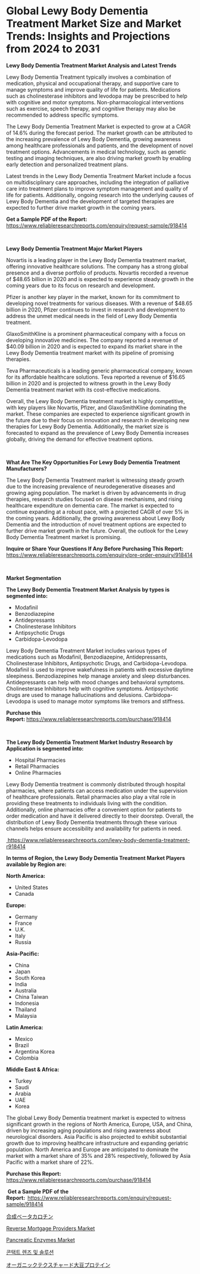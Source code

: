 <p><h1>Global Lewy Body Dementia Treatment Market Size and Market Trends: Insights and Projections from 2024 to 2031</h1></p><p><strong>Lewy Body Dementia Treatment Market Analysis and Latest Trends</strong></p>
<p><p>Lewy Body Dementia Treatment typically involves a combination of medication, physical and occupational therapy, and supportive care to manage symptoms and improve quality of life for patients. Medications such as cholinesterase inhibitors and levodopa may be prescribed to help with cognitive and motor symptoms. Non-pharmacological interventions such as exercise, speech therapy, and cognitive therapy may also be recommended to address specific symptoms.</p><p>The Lewy Body Dementia Treatment Market is expected to grow at a CAGR of 14.6% during the forecast period. The market growth can be attributed to the increasing prevalence of Lewy Body Dementia, growing awareness among healthcare professionals and patients, and the development of novel treatment options. Advancements in medical technology, such as genetic testing and imaging techniques, are also driving market growth by enabling early detection and personalized treatment plans.</p><p>Latest trends in the Lewy Body Dementia Treatment Market include a focus on multidisciplinary care approaches, including the integration of palliative care into treatment plans to improve symptom management and quality of life for patients. Additionally, ongoing research into the underlying causes of Lewy Body Dementia and the development of targeted therapies are expected to further drive market growth in the coming years.</p></p>
<p><strong>Get a Sample PDF of the Report:&nbsp;</strong> <a href="https://www.reliableresearchreports.com/enquiry/request-sample/918414">https://www.reliableresearchreports.com/enquiry/request-sample/918414</a></p>
<p>&nbsp;</p>
<p><strong>Lewy Body Dementia Treatment Major Market Players</strong></p>
<p><p>Novartis is a leading player in the Lewy Body Dementia treatment market, offering innovative healthcare solutions. The company has a strong global presence and a diverse portfolio of products. Novartis recorded a revenue of $48.65 billion in 2020 and is expected to experience steady growth in the coming years due to its focus on research and development.</p><p>Pfizer is another key player in the market, known for its commitment to developing novel treatments for various diseases. With a revenue of $48.65 billion in 2020, Pfizer continues to invest in research and development to address the unmet medical needs in the field of Lewy Body Dementia treatment.</p><p>GlaxoSmithKline is a prominent pharmaceutical company with a focus on developing innovative medicines. The company reported a revenue of $40.09 billion in 2020 and is expected to expand its market share in the Lewy Body Dementia treatment market with its pipeline of promising therapies.</p><p>Teva Pharmaceuticals is a leading generic pharmaceutical company, known for its affordable healthcare solutions. Teva reported a revenue of $16.65 billion in 2020 and is projected to witness growth in the Lewy Body Dementia treatment market with its cost-effective medications.</p><p>Overall, the Lewy Body Dementia treatment market is highly competitive, with key players like Novartis, Pfizer, and GlaxoSmithKline dominating the market. These companies are expected to experience significant growth in the future due to their focus on innovation and research in developing new therapies for Lewy Body Dementia. Additionally, the market size is forecasted to expand as the prevalence of Lewy Body Dementia increases globally, driving the demand for effective treatment options.</p></p>
<p>&nbsp;</p>
<p><strong>What Are The Key Opportunities For Lewy Body Dementia Treatment Manufacturers?</strong></p>
<p><p>The Lewy Body Dementia Treatment market is witnessing steady growth due to the increasing prevalence of neurodegenerative diseases and growing aging population. The market is driven by advancements in drug therapies, research studies focused on disease mechanisms, and rising healthcare expenditure on dementia care. The market is expected to continue expanding at a robust pace, with a projected CAGR of over 5% in the coming years. Additionally, the growing awareness about Lewy Body Dementia and the introduction of novel treatment options are expected to further drive market growth in the future. Overall, the outlook for the Lewy Body Dementia Treatment market is promising.</p></p>
<p><strong>Inquire or Share Your Questions If Any Before Purchasing This Report:</strong> <a href="https://www.reliableresearchreports.com/enquiry/pre-order-enquiry/918414">https://www.reliableresearchreports.com/enquiry/pre-order-enquiry/918414</a></p>
<p>&nbsp;</p>
<p><strong>Market Segmentation</strong></p>
<p><strong>The Lewy Body Dementia Treatment Market Analysis by types is segmented into:</strong></p>
<p><ul><li>Modafinil</li><li>Benzodiazepine</li><li>Antidepressants</li><li>Cholinesterase Inhibitors</li><li>Antipsychotic Drugs</li><li>Carbidopa-Levodopa</li></ul></p>
<p><p>Lewy Body Dementia Treatment Market includes various types of medications such as Modafinil, Benzodiazepine, Antidepressants, Cholinesterase Inhibitors, Antipsychotic Drugs, and Carbidopa-Levodopa. Modafinil is used to improve wakefulness in patients with excessive daytime sleepiness. Benzodiazepines help manage anxiety and sleep disturbances. Antidepressants can help with mood changes and behavioral symptoms. Cholinesterase Inhibitors help with cognitive symptoms. Antipsychotic drugs are used to manage hallucinations and delusions. Carbidopa-Levodopa is used to manage motor symptoms like tremors and stiffness.</p></p>
<p><strong>Purchase this Report:&nbsp;</strong><a href="https://www.reliableresearchreports.com/purchase/918414">https://www.reliableresearchreports.com/purchase/918414</a></p>
<p>&nbsp;</p>
<p><strong>The Lewy Body Dementia Treatment Market Industry Research by Application is segmented into:</strong></p>
<p><ul><li>Hospital Pharmacies</li><li>Retail Pharmacies</li><li>Online Pharmacies</li></ul></p>
<p><p>Lewy Body Dementia treatment is commonly distributed through hospital pharmacies, where patients can access medication under the supervision of healthcare professionals. Retail pharmacies also play a vital role in providing these treatments to individuals living with the condition. Additionally, online pharmacies offer a convenient option for patients to order medication and have it delivered directly to their doorstep. Overall, the distribution of Lewy Body Dementia treatments through these various channels helps ensure accessibility and availability for patients in need.</p></p>
<p><a href="https://www.reliableresearchreports.com/lewy-body-dementia-treatment-r918414">&nbsp;https://www.reliableresearchreports.com/lewy-body-dementia-treatment-r918414</a></p>
<p><strong>In terms of Region, the Lewy Body Dementia Treatment Market Players available by Region are:</strong></p>
<p>
    <p> <strong> North America: </strong>
        <ul>
            <li>United States</li>
            <li>Canada</li>
        </ul>
        </p> 
    <p> <strong> Europe: </strong>
        <ul>
            <li>Germany</li>
            <li>France</li>
            <li>U.K.</li>
            <li>Italy</li>
            <li>Russia</li>
        </ul>
        </p> 
    <p> <strong> Asia-Pacific: </strong>
        <ul>
            <li>China</li>
            <li>Japan</li>
            <li>South Korea</li>
            <li>India</li>
            <li>Australia</li>
            <li>China Taiwan</li>
            <li>Indonesia</li>
            <li>Thailand</li>
            <li>Malaysia</li>
        </ul>
        </p> 
    <p> <strong> Latin America: </strong>
        <ul>
            <li>Mexico</li>
            <li>Brazil</li>
            <li>Argentina Korea</li>
            <li>Colombia</li>
        </ul>
        </p> 
    <p> <strong> Middle East & Africa: </strong>
        <ul>
            <li>Turkey</li>
            <li>Saudi</li>
            <li>Arabia</li>
            <li>UAE</li>
            <li>Korea</li>
        </ul>
    </p>
    </p>
<p><p>The global Lewy Body Dementia treatment market is expected to witness significant growth in the regions of North America, Europe, USA, and China, driven by increasing aging populations and rising awareness about neurological disorders. Asia Pacific is also projected to exhibit substantial growth due to improving healthcare infrastructure and expanding geriatric population. North America and Europe are anticipated to dominate the market with a market share of 35% and 28% respectively, followed by Asia Pacific with a market share of 22%.</p></p>
<p><strong>Purchase this Report: </strong><a href="https://www.reliableresearchreports.com/purchase/918414">https://www.reliableresearchreports.com/purchase/918414</a></p>
<p>&nbsp;<strong>Get a Sample PDF of the Report:&nbsp;&nbsp;</strong><a href="https://www.reliableresearchreports.com/enquiry/request-sample/918414">https://www.reliableresearchreports.com/enquiry/request-sample/918414</a></p>
<p><strong></strong></p>
<p><p><a href="https://github.com/JacksonWiza1924/Market-Research-Report-List-1/blob/main/253291355122.md">合成ベータカロチン</a></p><p><a href="https://www.linkedin.com/pulse/reverse-mortgage-providers-market-size-cagr-trends-2024-2030-xoene">Reverse Mortgage Providers Market</a></p><p><a href="https://www.linkedin.com/pulse/decoding-pancreatic-enzymes-market-metrics-share-trends-qkilc">Pancreatic Enzymes Market</a></p><p><a href="https://github.com/fredrickeglers/Market-Research-Report-List-2/blob/main/687071752903.md">콘택트 렌즈 및 솔루션</a></p><p><a href="https://github.com/hwbcz413288296/Market-Research-Report-List-2/blob/main/812041555121.md">オーガニックテクスチャード大豆プロテイン</a></p></p>
